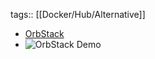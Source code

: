 tags:: [[Docker/Hub/Alternative]]

- [OrbStack](https://orbstack.dev/)
- ![OrbStack Demo](https://orbstack.dev/_next/image?url=%2Fimg%2Fhero.png&w=1920&q=75)